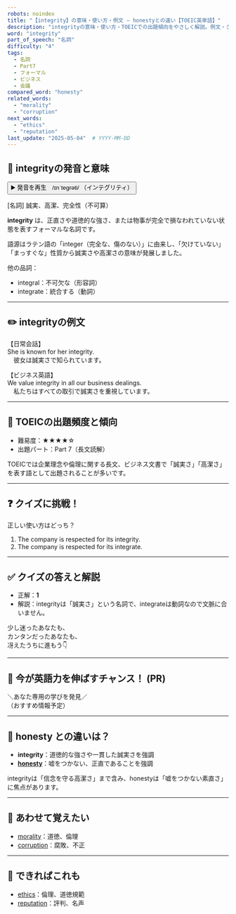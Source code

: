 ```yaml
---
robots: noindex
title: "【integrity】の意味・使い方・例文 ― honestyとの違い【TOEIC英単語】"
description: "integrityの意味・使い方・TOEICでの出題傾向をやさしく解説。例文・クイズ付きでhonestyとの違いもわかりやすく学べます。"
word: "integrity"
part_of_speech: "名詞"
difficulty: "4"
tags:
  - 名詞
  - Part7
  - フォーマル
  - ビジネス
  - 会議
compared_word: "honesty"
related_words:
  - "morality"
  - "corruption"
next_words:
  - "ethics"
  - "reputation"
last_update: "2025-05-04"  # YYYY-MM-DD
---
```


## 🔰 integrityの発音と意味

<button class="play-audio" onclick="playTTS('integrity')">
  <span class="play-audio-main">
    ▶️ 発音を再生　/ɪnˈteɡrəti/
  </span>
  <span class="play-audio-sub">
    （インテグリティ）
  </span>
</button>

[名詞] 誠実、高潔、完全性（不可算）

**integrity** は、正直さや道徳的な強さ、または物事が完全で損なわれていない状態を表すフォーマルな名詞です。

語源はラテン語の「integer（完全な、傷のない）」に由来し、「欠けていない」「まっすぐな」性質から誠実さや高潔さの意味が発展しました。

他の品詞：  
- integral：不可欠な（形容詞）
- integrate：統合する（動詞）

---

## ✏️ integrityの例文

【日常会話】  
She is known for her integrity.  
　彼女は誠実さで知られています。

【ビジネス英語】  
We value integrity in all our business dealings.  
　私たちはすべての取引で誠実さを重視しています。

---

## 🎯 TOEICの出題頻度と傾向

- 難易度：★★★★☆
- 出題パート：Part 7（長文読解）

TOEICでは企業理念や倫理に関する長文、ビジネス文書で「誠実さ」「高潔さ」を表す語として出題されることが多いです。

---

## ❓ クイズに挑戦！

正しい使い方はどっち？

1. The company is respected for its integrity.  
2. The company is respected for its integrate.

---

## ✅ クイズの答えと解説

- 正解：**1**
- 解説：integrityは「誠実さ」という名詞で、integrateは動詞なので文脈に合いません。

少し迷ったあなたも、  
カンタンだったあなたも、  
冴えたうちに進もう👇️

---

## 🚀 今が英語力を伸ばすチャンス！ (PR)

<div class="info-center">
＼あなた専用の学びを発見／<br>  
（おすすめ情報予定）
</div>

---

## 🤔  honesty との違いは？

- **integrity**：道徳的な強さや一貫した誠実さを強調
- **[honesty](/word/honesty/)**：嘘をつかない、正直であることを強調

integrityは「信念を守る高潔さ」まで含み、honestyは「嘘をつかない素直さ」に焦点があります。

---

## 🧩 あわせて覚えたい

- [morality](/word/morality/)：道徳、倫理
- [corruption](/word/corruption/)：腐敗、不正

---

## 📖 できればこれも

- [ethics](/word/ethics/)：倫理、道徳規範
- [reputation](/word/reputation/)：評判、名声

<!-- cvid: aid48_bid22 -->

